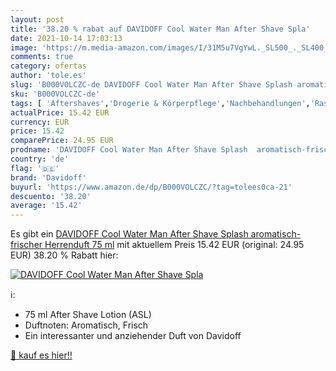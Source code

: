 ```yaml
---
layout: post
title: '38.20 % rabat auf DAVIDOFF Cool Water Man After Shave Spla'
date: 2021-10-14 17:03:13
image: 'https://m.media-amazon.com/images/I/31M5u7VgYwL._SL500_._SL400_.jpg'
comments: true
category: ofertas
author: 'tole.es'
slug: 'B000VOLCZC-de DAVIDOFF Cool Water Man After Shave Splash aromatisch-...'
sku: 'B000VOLCZC-de'
tags: [ 'Aftershaves','Drogerie & Körperpflege','Nachbehandlungen','Rasur & Enthaarung','davidoff', ]
actualPrice: 15.42 EUR
currency: EUR
price: 15.42
comparePrice: 24.95 EUR
prodname: 'DAVIDOFF Cool Water Man After Shave Splash  aromatisch-frischer Herrenduft  75 ml'
country: 'de'
flag: '🇩🇪'
brand: 'Davidoff'
buyurl: 'https://www.amazon.de/dp/B000VOLCZC/?tag=tolees0ca-21'
descuento: '38.20'
average: '15.42'
---
```


Es gibt ein [DAVIDOFF Cool Water Man After Shave Splash  aromatisch-frischer Herrenduft  75 ml](https://www.amazon.de/dp/B000VOLCZC/?tag=tolees0ca-21) mit aktuellem Preis 15.42 EUR (original: 24.95 EUR) 38.20 % Rabatt hier:

[![DAVIDOFF Cool Water Man After Shave Spla](https://m.media-amazon.com/images/I/31M5u7VgYwL._SL500_._SL400_.jpg)](https://www.amazon.de/dp/B000VOLCZC/?tag=tolees0ca-21)

ℹ️:

- 75 ml After Shave Lotion (ASL)
- Duftnoten: Aromatisch, Frisch
- Ein interessanter und anziehender Duft von Davidoff

[🛒 kauf es hier!!](https://www.amazon.de/dp/B000VOLCZC/?tag=tolees0ca-21)
